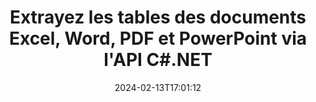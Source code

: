 ---
############################# Static ############################
layout: "auto-gen-parser"
date: 2024-02-13T17:01:12
draft: false
otherformats: ppt pptx rtf tex vdx vsdm vsdx vssm vssx vstm vstx vsx vtx xlam xls xlsb

############################# Head ############################
head_title: "Extrayez les tables de PDF, DOCX, PPTX, XLSX, EPUB et plus via l'API C#.NET"
head_description: "GroupDocs.Parser .NET L'API permet aux programmeurs d'extraire des tables de PDF, DOC, DOCX, PPT, PPTX, EML, MSG, XLS, XLSX, CSV , ODT, RTF et de nombreux autres types de documents dans les applications .NET."

############################# Header ############################
title: "Extrayez les tables des documents Excel, Word, PDF et PowerPoint via l'API C#.NET"
description: "GroupDocs.Parser .NET L'API permet aux programmeurs d'extraire des tables de PDF, DOC, DOCX, PPT, PPTX, EML, MSG, XLS, XLSX, CSV , ODT, RTF & EPUB documents ou pages."
bg_image: "https://cms.admin.containerize.com/templates/aspose/App_Themes/V3/images/bg/header1.png"
bg_overlay: false
button:
    enable: true
    icon: "fas fa-arrow-down"
    label: "Télécharger la version d'essai gratuite"
    link: "https://downloads.groupdocs.com/parser/net"

############################# SubMenu ############################
submenu:
    enable: true

    left:
        img_alt: "GroupDocs.Parser for .NET"
        image: "https://cms.admin.containerize.com/templates/groupdocs/images/product-logos/90x90-noborder/groupdocs-parser-net.png"
        product: "GroupDocs.Parser"
        platform: ".NET"

    middle:
        button:

            # button loop
            - link: "https://apireference.groupdocs.com/parser/net"
              text: "Référence API"

            # button loop
            - link: "https://github.com/groupdocs-parser"
              text: "Exemples de codes"

            # button loop
            - link: "https://products.groupdocs.app/parser/family"
              text: "Démos en direct"

            # button loop
            - link: "https://purchase.groupdocs.com/pricing/parser/net"
              text: "Tarification"

    right:
        link_download: "https://downloads.groupdocs.com/parser"
        link_learn: "https://docs.groupdocs.com/parser/net"
        link_buy: "https://purchase.groupdocs.com"

############################# About ############################
about:
    enable: true
    title: "Comment extraire des tables de fichiers PPS via l'API .NET ?"
    content: |
        Le tableau est la collection de cellules disposées en lignes et en colonnes. Les tableaux jouent un rôle très important dans le stockage et l'organisation de données détaillées ou compliquées permettant aux utilisateurs de les lire et de les visualiser facilement. Les tableaux peuvent être utilisés de plusieurs manières, telles que la création de listes, la comparaison d'informations, l'alignement de données, le regroupement d'informations, la mise en évidence de tendances ou de modèles dans les données, etc. GroupDocs.Parser for .NET est une API useufly qui permet aux programmeurs de logiciels de développer une solution pour extraire des tableaux, du texte et des images à partir de divers types de formats de documents pris en charge, tels que PDF, e-mails, livres électroniques, Word (DOC, { 318}), PowerPoint (PPT, PPTX), Excel (XLS, XLSX), e-mails (EML, MSG) et bien d'autres. L'API .NET a inclus plusieurs fonctionnalités importantes pour travailler avec des tableaux, telles que l'extraction de tous les tableaux d'un document, l'extraction d'un tableau d'une page particulière, l'obtention de données de cellule de tableau, l'obtention du nombre total de lignes et de colonnes d'un tableau, la hauteur de ligne, imprimer les données d'une table et peut-être plus.
        
        

############################# Steps ############################
steps:
    enable: true
    title_left: "Extraire les tables de PPS dans .NET"
    content_left: |
        [GroupDocs.Parser for .NET](/fr/parser/net/) permet aux développeurs C# d'extraire facilement des tables d'un fichier PPS en mettant en œuvre quelques étapes simples.
        
        * Instanciez l'objet [Parser](https://reference.groupdocs.com/net/parser/groupdocs.parser/parser) pour le document initial ;
        * Vérifiez si le document prend en charge l'extraction de table ;
        * Instanciez [PageTableAreaOptions](https://reference.groupdocs.com/parser/net/groupdocs.parser.options/pagetableareaoptions/) et [TemplateTableLayout](https://reference.groupdocs.com/parser/net/groupdocs.parser .templates/templatetablelayout/) classes pour définir la disposition des tableaux
        * Appelez la méthode [GetTables](https://reference.groupdocs.com/parser/net/groupdocs.parser/parser/methods/gettables) et obtenez la collection de [PageTableArea](https://reference.groupdocs.com/parser/net/groupdocs.parser.data/pagetablearea) objets ;

    title_right: "En savoir plus sur l'extraction des tables"
    content_right: |
        * <a href="https://docs.groupdocs.com/parser/net/extract-tables-from-document/">Comment extraire des tableaux d'un document</a>
        * <a href="https://docs.groupdocs.com/parser/net/extract-tables-from-document-page/">Comment extraire des tableaux d'une page de document</a>
 
    code: |
     {{% parser/additional-styles %}}
     {{< parser/code-parser title="Comment extraire des tables du fichier PPS à l'aide de l'exemple de code C#">}}

        ```csharp    
        // Extraire les tables du fichier PPS à l'aide de l'API GroupDocs.Parser
        // Créer une instance de la classe Parser
        using (Parser parser = new Parser(filePath)) {
            // Vérifiez si le document prend en charge l'extraction de table
            if (!parser.Features.Tables) {
                Console.WriteLine("Le document ne prend pas en charge l'extraction de tableaux.");
                return;
            }
            // Créer la disposition des tableaux
            TemplateTableLayout layout = new TemplateTableLayout(
                new double[] { 50, 95, 275, 415, 485, 545 },
                new double[] { 325, 340, 365, 395 });
            // Créer les options d'extraction de table
            PageTableAreaOptions options = new PageTableAreaOptions(layout);
            // Extraire les tableaux du document.
            IEnumerable<PageTableArea> tables = parser.GetTables(options);
            // Itérer sur les tables
            foreach (PageTableArea t in tables) {
                // Itérer sur les lignes
                for (int row = 0; row < t.RowCount; row++) {
                    // Itérer sur les colonnes
                    for (int column = 0; column < t.ColumnCount; column++) {
                        // Obtenir la cellule du tableau
                        PageTableAreaCell cell = t[row, column];
                        if (cell != null) {
                            // Imprimer le texte de la cellule du tableau
                            Console.Write(cell.Text);
                            Console.Write(" | ");
                        }
                    }
                    Console.WriteLine();
                }
                Console.WriteLine();
            }
        }
        ```
     {{< /parser/code-parser >}}

############################# More ############################
more:
    enable: true
    title_left: "Configuration requise"
    content_left: |
        GroupDocs.Parser for .NET Les API sont prises en charge sur toutes les principales plates-formes et systèmes d'exploitation. Avant d'exécuter le code ci-dessous, assurez-vous que les prérequis suivants sont installés sur votre système.
        
        * Systèmes d'exploitation : Microsoft Windows, Linux, MacOS
        * Environnements de développement : Microsoft Visual Studio, Xamarin, MonoDevelop
        * Cadres
        * Téléchargez la dernière version de GroupDocs.Parser for .NET depuis [Nuget](https://www.nuget.org/packages/groupdocs.parser)

    title_right: "Pourquoi utiliser GroupDocs.Parser for .NET"
    content_right: |
        * Prise en charge de l'extraction de texte brut à partir de tous les documents pris en charge    
        * Analyse de documents via des modèles définis par l'utilisateur    
        * Prise en charge complète de l'extraction de texte structuré    
        * Recherche de texte par mot-clé ainsi que par expression régulière    
        * Extraire du texte formaté, des métadonnées, des images, des conteneurs et des pièces jointes    
        * Extraire la table des matières pour certains formats de document pris en charge    
        * Analyser les données de formulaire de PDF documents    
        * Extraire les hyperliens du document   

############################# About Formats ############################
about_formats:
    enable: true

############################# More Formats ############################
more_formats:
    enable: true
    title: "Extraire des tableaux d'autres formats de document"
    content: |
        .NET API d'analyse de documents et d'analyse de table pour les formats de fichiers et les images. Extrayez les données pour certains des formats de fichiers populaires comme indiqué ci-dessous.

############################# Back to top ###############################
back_to_top:
    enable: true
---